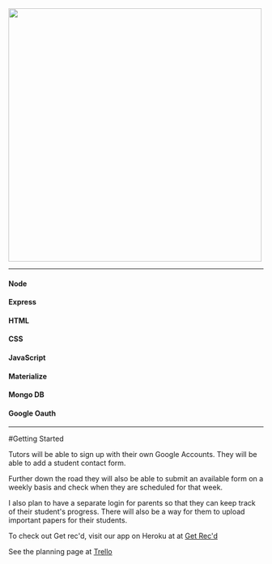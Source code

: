 <link rel="stylesheet" href="https://cdn.rawgit.com/konpa/devicon/df6431e323547add1b4cf45992913f15286456d3/devicon.min.css">

<img src="https://i.imgur.com/01ylzDi.png" style="width: 500px;"/>

___
#### <i class="devicon-nodejs-plain colored"></i> Node 
####  <i class="devicon-express-original colored"></i> Express
#### <i class="devicon-html5-plain-wordmark colored"></i> HTML
#### <i class="devicon-css3-plain colored"></i> CSS
#### <i class="devicon-javascript-plain colored"></i> JavaScript
#### <i class="devicon-google-plain colored"></i> Materialize
#### <i class="devicon-mongodb-plain-wordmark colored"></i> Mongo DB
#### <i class="devicon-google-plain colored"></i> Google Oauth
*****
#Getting Started

Tutors will be able to sign up with their own Google Accounts. They will be able to add a student contact form. 

Further down the road they will also be able to submit an available form on a weekly basis and check when they are scheduled for that week.

I also plan to have a separate login for parents so that they can keep track of their student's progress. There will also be a way for them to upload important papers for their students. 

To check out Get rec'd, visit our app on Heroku at at [Get Rec'd](https://get-recd.herokuapp.com)

See the planning page at [Trello](https://trello.com/b/J5WLmF8H/get-recd)

